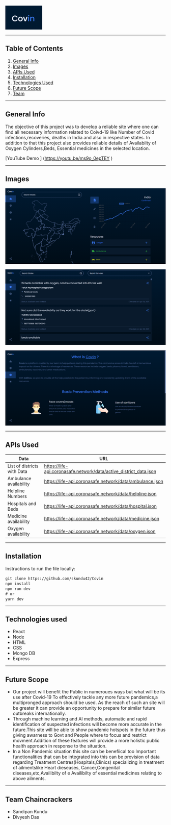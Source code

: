 ![Image1](resources/Logo.png)

***
## Table of Contents
1. [General Info](#General-Info)
2. [Images](#Images)
3. [APIs Used](#APIs-Used)
4. [Installation](#installation)
5. [Technologies Used](#technologies-used)
6. [Future Scope](#future-scope)
6. [Team](#team)
***
## General Info
The objective of this project was to develop a reliable site where one can find all
necessary information related to Coivd-19 like Number of Covid infections,recoveries,
deaths in India and also in respective states. In addition to that this project also 
provides reliable  details of Availabilty of Oxygen Cylinders,Beds, Essential
medicines  in the selected location.

[YouTube Demo ] (https://youtu.be/ms9o_0epTEY )

***
## Images

![Image1](resources/Page1.png)

![Image1](resources/Page2.png)

![Image1](resources/Page3.png)

***

## APIs Used
 
| Data                              | URL                                                                             |
| --------------------------------- | ------------------------------------------------------------------------------- |
| List of districts with Data       | <https://life-api.coronasafe.network/data/active_district_data.json>         |
| Ambulance availability            | <https://life-api.coronasafe.network/data/ambulance.json>                       |
| Helpline Numbers                  | <https://life-api.coronasafe.network/data/helpline.json>                        |
| Hospitals and Beds                | <https://life-api.coronasafe.network/data/hospital.json>          |
| Medicine availability             | <https://life-api.coronasafe.network/data/medicine.json>                        |
| Oxygen availability               | <https://life-api.coronasafe.network/data/oxygen.json>                          |


***
## Installation

Instructions to run the file locally:

```
git clone https://github.com/skundu42/Covin
npm install
npm run dev
# or
yarn dev
```
*** 
## Technologies used
* React
* Node
* HTML 
* CSS
* Mongo DB
* Express
***
## Future Scope

* Our project will benefit the Public in numeroues ways but what will be its use after Covid-19 To effectively tackle any more future pandemics,a multipronged approach should be used. As the reach of such an site will be greater it can provide an opportunity to prepare for similar future outbreaks internationally. 
* Through machine learning and AI methods, automatic  and rapid identification of suspected infections will become more accurate in the future.This site will be able to show pandemic hotspots in the future thus giving awarness to Govt and People where to focus and restrict movment.Addition of these features will provide a more holistic public health approach in response to the situation. 
* In a Non Pandemic situation this site can be benefiical too Important functionalities that can be integrated into this can be provision of data regarding Treatment Centres(Hospitals,Clinics) specializing in treatment of ailmentslike Heart dieseases, Cancer,Congenital diseases,etc,Availibilty of e
Availibilty of essential medicines relating  to above ailments.

***

## Team Chaincrackers
* Sandipan Kundu
* Divyesh Das


